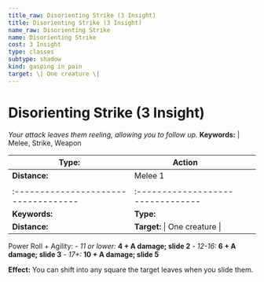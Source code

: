 ```yaml
---
title_raw: Disorienting Strike (3 Insight)
title: Disorienting Strike (3 Insight)
name_raw: Disorienting Strike
name: Disorienting Strike
cost: 3 Insight
type: classes
subtype: shadow
kind: gasping in pain
target: \| One creature \|
---
```


# Disorienting Strike (3 Insight)

*Your attack leaves them reeling, allowing you to follow up.* **Keywords:** | Melee, Strike, Weapon

| **Type:**                            | Action                            |     |     |
| ------------------------------------ | --------------------------------- | --- | --- |
| **Distance:**                        | Melee 1                           |     |     |
|                                      |                                   |     |     |
| :----------------------------------- | :-------------------------------- |     |     |
| **Keywords:**                        | **Type:**                         |     |     |
| **Distance:**                        | **Target:** \| One creature \|    |     |     |

Power Roll + Agility: - *11 or lower:* **4 + A damage; slide 2** - *12-16:* **6 + A damage; slide 3** - *17+:* **10 + A damage; slide 5**

**Effect:** You can shift into any square the target leaves when you slide them.
